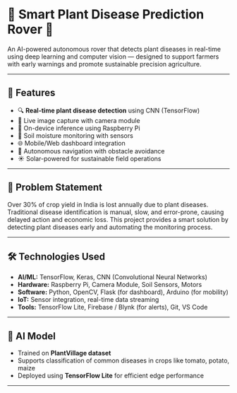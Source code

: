 # 🌿 Smart Plant Disease Prediction Rover 🤖

An AI-powered autonomous rover that detects plant diseases in real-time using deep learning and computer vision — designed to support farmers with early warnings and promote sustainable precision agriculture.

---

## 🚀 Features

- 🔍 **Real-time plant disease detection** using CNN (TensorFlow)
- 📸 Live image capture with camera module
- 🧠 On-device inference using Raspberry Pi
- 🌱 Soil moisture monitoring with sensors
- 🌐 Mobile/Web dashboard integration
- 🤖 Autonomous navigation with obstacle avoidance
- ☀️ Solar-powered for sustainable field operations

---

## 📌 Problem Statement

Over 30% of crop yield in India is lost annually due to plant diseases. Traditional disease identification is manual, slow, and error-prone, causing delayed action and economic loss. This project provides a smart solution by detecting plant diseases early and automating the monitoring process.

---


## 🛠️ Technologies Used

- **AI/ML:** TensorFlow, Keras, CNN (Convolutional Neural Networks)
- **Hardware:** Raspberry Pi, Camera Module, Soil Sensors, Motors
- **Software:** Python, OpenCV, Flask (for dashboard), Arduino (for mobility)
- **IoT:** Sensor integration, real-time data streaming
- **Tools:** TensorFlow Lite, Firebase / Blynk (for alerts), Git, VS Code

---

## 🧠 AI Model

- Trained on **PlantVillage dataset**
- Supports classification of common diseases in crops like tomato, potato, maize
- Deployed using **TensorFlow Lite** for efficient edge performance

---

